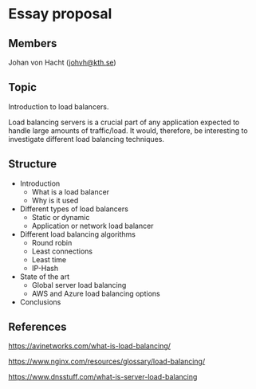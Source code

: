 # Essay proposal

## Members

Johan von Hacht (johvh@kth.se)

## Topic

Introduction to load balancers.

Load balancing servers is a crucial part of any application expected to handle large amounts of traffic/load. It would, therefore, be interesting to investigate different load balancing techniques.

## Structure
- Introduction
  - What is a load balancer
  - Why is it used
- Different types of load balancers
  - Static or dynamic
  - Application or network load balancer
- Different load balancing algorithms
  - Round robin
  - Least connections
  - Least time
  - IP-Hash
- State of the art
  - Global server load balancing
  - AWS and Azure load balancing options
- Conclusions



## References
https://avinetworks.com/what-is-load-balancing/

https://www.nginx.com/resources/glossary/load-balancing/

https://www.dnsstuff.com/what-is-server-load-balancing
